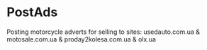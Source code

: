 PostAds
=======

Posting motorcycle adverts for selling  to sites: usedauto.com.ua & motosale.com.ua & proday2kolesa.com.ua & olx.ua
